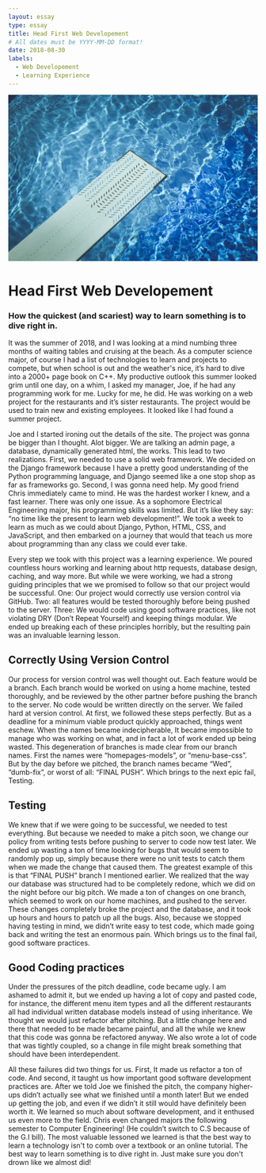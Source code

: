 ```yaml
---
layout: essay
type: essay
title: Head First Web Developement
# All dates must be YYYY-MM-DD format!
date: 2018-08-30
labels:
  - Web Developement
  - Learning Experience
---
```


<img class="ui tiny right spaced image" src="../images/Diving-Board.jpg">
<h1>Head First Web Developement</h1>
<h3>How the quickest (and scariest) way to learn something is to dive right in.</h3>

  It was the summer of 2018, and I was looking at a mind numbing three months of waiting tables and cruising at the beach. As a computer science major, of course I had a list of technologies to learn and projects to compete, but when school is out and the weather's nice, it’s hard to dive into a 2000+ page book on C++. My productive outlook this summer looked grim until one day, on a whim, I asked my manager, Joe, if he had any programming work for me. Lucky for me, he did. He was working on a web project for the restaurants and it’s sister restaurants. The project would be used to train new and existing employees. It looked like I had found a summer project.

  Joe and I started ironing out the details of the site. The  project was gonna be bigger than I thought. Alot bigger. We are talking an admin page, a database, dynamically generated html, the works. This lead to two realizations. First, we needed to use a solid web framework. We decided on the Django framework because I have a pretty good understanding of the Python programming language, and Django seemed like a one stop shop as far as frameworks go. Second, I was gonna need help. My good friend Chris immediately came to mind. He was the hardest worker I knew, and a fast learner. There was only one issue. As a sophomore Electrical Engineering major, his programming skills was limited. But it’s like they say: “no time like the present to learn web development!”. We took a week to learn as much as we could about Django, Python, HTML, CSS, and JavaScript, and then embarked on a journey that would that teach us more about programming than any class we could ever take.
  
  Every step we took with this project was a learning experience. We poured countless hours working and learning about http requests, database design, caching, and way more. But while we were working, we had a strong guiding principles that we we promised to follow so that our project would be successful. One: Our project would correctly use version control via GitHub. Two: all features would be tested thoroughly before being pushed to the server. Three: We would code using good software practices, like not violating DRY (Don’t Repeat Yourself) and keeping things modular. We ended up breaking each of these principles horribly, but the resulting pain was an invaluable learning lesson. 


## Correctly Using Version Control

  Our process for version control was well thought out. Each feature would be a branch. Each branch would be worked on using a home machine, tested thoroughly, and be reviewed by the other partner before pushing the branch to the server. No code would be written directly on the server. We failed hard at version control. At first, we followed these steps perfectly. But as a deadline for a minimum viable product quickly approached, things went eschew. When the names became indecipherable, It became impossible to manage who was working on what, and in fact a lot of work ended up being wasted. This degeneration of branches is made clear from our branch names. First the names were “homepages-models”, or “menu-base-css”. But by the day before we pitched, the branch names became “Wed”, “dumb-fix”, or worst of all: “FINAL PUSH”. Which brings to the next epic fail, Testing.

## Testing

  We knew that if we were going to be successful, we needed to test everything. But because we needed to make a pitch soon, we change our policy from writing tests before pushing to server to code now test later. We ended up wasting a ton of time looking for bugs that would seem to randomly pop up, simply because there were no unit tests to catch them when we made the change that caused them. The greatest example of this is that “FINAL PUSH” branch I mentioned earlier. We realized that the way our database was structured had to be completely redone, which we did on the night before our big pitch. We made a ton of changes on one branch, which seemed to work on our home machines, and pushed to the server. These changes completely broke the project and the database, and it took up hours and hours to patch up all the bugs. Also, because we stopped having testing in mind, we didn’t write easy to test code, which made going back and writing the test an enormous pain. Which brings us to the final fail, good software practices.


## Good Coding practices

  Under the pressures of the pitch deadline, code became ugly. I am ashamed to admit it, but we ended up having a lot of copy and pasted code, for instance, the different menu item types and all the different restaurants all had individual written database models instead of using inheritance. We thought we would just refactor after pitching. But a little change here and there that needed to be made became painful, and all the while we knew that this code was gonna be refactored anyway. We also wrote a lot of code that was tightly coupled, so a change in file might break something that should have been interdependent.

  All these failures did two things for us. First, It made us refactor a ton of code. And second, it taught us how important good software development practices are. After we told Joe we finished the pitch, the company higher-ups didn’t actually see what we finished until a month later! But we ended up getting the job, and even if we didn’t it still would have definitely been worth it. We learned so much about software development, and it enthused us even more to the field. Chris even changed majors the following semester to Computer Engineering! (He couldn’t switch to C.S because of the G.I bill). The most valuable lessoned we learned is that the best way to learn a technology isn't to comb over a textbook or an online tutorial. The best way to learn something is to dive right in. Just make sure you don't drown like we almost did!

